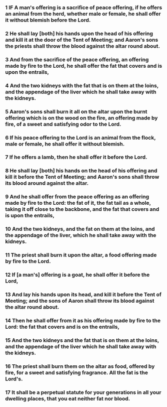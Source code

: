 ### 1 IF A man's offering is a sacrifice of peace offering, if he offers an animal from the herd, whether male or female, he shall offer it without blemish before the Lord.

### 2 He shall lay [both] his hands upon the head of his offering and kill it at the door of the Tent of Meeting; and Aaron's sons the priests shall throw the blood against the altar round about.

### 3 And from the sacrifice of the peace offering, an offering made by fire to the Lord, he shall offer the fat that covers and is upon the entrails,

### 4 And the two kidneys with the fat that is on them at the loins, and the appendage of the liver which he shall take away with the kidneys.

### 5 Aaron's sons shall burn it all on the altar upon the burnt offering which is on the wood on the fire, an offering made by fire, of a sweet and satisfying odor to the Lord.

### 6 If his peace offering to the Lord is an animal from the flock, male or female, he shall offer it without blemish.

### 7 If he offers a lamb, then he shall offer it before the Lord.

### 8 He shall lay [both] his hands on the head of his offering and kill it before the Tent of Meeting; and Aaron's sons shall throw its blood around against the altar.

### 9 And he shall offer from the peace offering as an offering made by fire to the Lord: the fat of it, the fat tail as a whole, taking it off close to the backbone, and the fat that covers and is upon the entrails,

### 10 And the two kidneys, and the fat on them at the loins, and the appendage of the liver, which he shall take away with the kidneys.

### 11 The priest shall burn it upon the altar, a food offering made by fire to the Lord.

### 12 If [a man's] offering is a goat, he shall offer it before the Lord,

### 13 And lay his hands upon its head, and kill it before the Tent of Meeting; and the sons of Aaron shall throw its blood against the altar round about.

### 14 Then he shall offer from it as his offering made by fire to the Lord: the fat that covers and is on the entrails,

### 15 And the two kidneys and the fat that is on them at the loins, and the appendage of the liver which he shall take away with the kidneys.

### 16 The priest shall burn them on the altar as food, offered by fire, for a sweet and satisfying fragrance. All the fat is the Lord's.

### 17 It shall be a perpetual statute for your generations in all your dwelling places, that you eat neither fat nor blood.